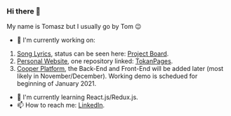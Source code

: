 ### Hi there 👋

My name is Tomasz but I usually go by Tom 😉

- 🔭 I'm currently working on:
1. [Song Lyrics](https://github.com/TomaszKandula/SongLyrics), status can be seen here: [Project Board](https://github.com/users/TomaszKandula/projects/6).
1. [Personal Website](https://github.com/users/TomaszKandula/projects/7), one repository linked: [TokanPages](https://github.com/TomaszKandula/TokanPages).
1. [Cooper Platform](https://github.com/users/TomaszKandula/projects/8), the Back-End and Front-End will be added later (most likely in November/December). Working demo is schedued for beginning of January 2021.
- 🌱 I'm currently learning React.js/Redux.js.
- 📫 How to reach me: [LinkedIn](https://www.linkedin.com/in/tomaszkandula/).
